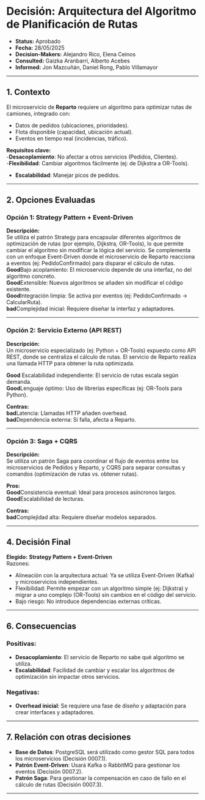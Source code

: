 # **Decisión: Arquitectura del Algoritmo de Planificación de Rutas**

* **Status:** Aprobado  
* **Fecha:** 28/05/2025  
* **Decision-Makers:** Alejandro Rico, Elena Ceinos  
* **Consulted:** Gaizka Aranbarri, Alberto Acebes  
* **Informed:** Jon Mazcuñán, Daniel Rong, Pablo Villamayor  

---

## **1. Contexto**  
El microservicio de **Reparto** requiere un algoritmo para optimizar rutas de camiones, integrado con:  
- Datos de pedidos (ubicaciones, prioridades).  
- Flota disponible (capacidad, ubicación actual).  
- Eventos en tiempo real (incidencias, tráfico).  

**Requisitos clave:**  
-**Desacoplamiento**: No afectar a otros servicios (Pedidos, Clientes).  
-**Flexibilidad**: Cambiar algoritmos fácilmente (ej: de Dijkstra a OR-Tools).  
- **Escalabilidad**: Manejar picos de pedidos.  

---

## **2. Opciones Evaluadas**

### **Opción 1: Strategy Pattern + Event-Driven**  
**Descripción:**  
Se utiliza el patrón Strategy para encapsular diferentes algoritmos de optimización de rutas (por ejemplo, Dijkstra, OR-Tools), lo que permite cambiar el algoritmo sin modificar la lógica del servicio. Se complementa con un enfoque Event-Driven donde el microservicio de Reparto reacciona a eventos (ej: PedidoConfirmado) para disparar el cálculo de rutas. 
**Good**Bajo acoplamiento: El microservicio depende de una interfaz, no del algoritmo concreto.  
**Good**Extensible: Nuevos algoritmos se añaden sin modificar el código existente.  
**Good**Integración limpia: Se activa por eventos (ej: PedidoConfirmado → CalcularRuta).   
**bad**Complejidad inicial: Requiere diseñar la interfaz y adaptadores.  

---

### **Opción 2: Servicio Externo (API REST)**  
**Descripción:**  
Un microservicio especializado (ej: Python + OR-Tools) expuesto como API REST, donde se centraliza el cálculo de rutas. El servicio de Reparto realiza una llamada HTTP para obtener la ruta optimizada.
 
**Good** Escalabilidad independiente: El servicio de rutas escala según demanda.  
**Good**Lenguaje óptimo: Uso de librerías específicas (ej: OR-Tools para Python).  

**Contras:**  
**bad**Latencia: Llamadas HTTP añaden overhead.  
**bad**Dependencia externa: Si falla, afecta a Reparto.  

---

### **Opción 3: Saga + CQRS**  
**Descripción:**  
Se utiliza un patrón Saga para coordinar el flujo de eventos entre los microservicios de Pedidos y Reparto, y CQRS para separar consultas y comandos (optimización de rutas vs. obtener rutas).

**Pros:**  
**Good**Consistencia eventual: Ideal para procesos asíncronos largos.  
**Good**Escalabilidad de lecturas.  

**Contras:**  
**bad**Complejidad alta: Requiere diseñar modelos separados.  

---

## **4. Decisión Final**  
**Elegido:** **Strategy Pattern + Event-Driven**  
Razones:  
- Alineación con la arquitectura actual: Ya se utiliza Event-Driven (Kafka) y microservicios independientes.  
- Flexibilidad: Permite empezar con un algoritmo simple (ej: Dijkstra) y migrar a uno complejo (OR-Tools) sin cambios en el código del servicio.  
- Bajo riesgo: No introduce dependencias externas críticas.  

---

## **6. Consecuencias**  
### **Positivas:**  
- **Desacoplamiento**: El servicio de Reparto no sabe qué algoritmo se utiliza.  
- **Escalabilidad**: Facilidad de cambiar y escalar los algoritmos de optimización sin impactar otros servicios.

### **Negativas:**  
- **Overhead inicial**: Se requiere una fase de diseño y adaptación para crear interfaces y adaptadores.

---

## **7. Relación con otras decisiones**  
- **Base de Datos**: PostgreSQL será utilizado como gestor SQL para todos los microservicios (Decisión 0007.1).  
- **Patrón Event-Driven**: Usará Kafka o RabbitMQ para gestionar los eventos (Decisión 0007.2).  
- **Patrón Saga**: Para gestionar la compensación en caso de fallo en el cálculo de rutas (Decisión 0007.3).

---
